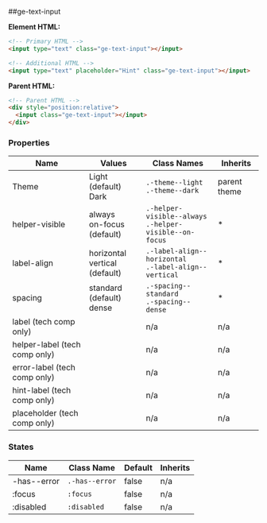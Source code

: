 

##ge-text-input

**Element HTML:**
```html
<!-- Primary HTML -->
<input type="text" class="ge-text-input"></input>

<!-- Additional HTML -->
<input type="text" placeholder="Hint" class="ge-text-input"></input>
```

**Parent HTML:**
```html
<!-- Parent HTML -->
<div style="position:relative">
  <input class="ge-text-input"></input>
</div>
```

### Properties

| Name | Values | Class Names | Inherits | 
| -------- | ----------- | --------- | ---------- |
| Theme | Light (default)<br /> Dark | `.-theme--light`<br /> `.-theme--dark` | parent theme |
| helper-visible | always <br /> on-focus (default) | `.-helper-visible--always`<br /> `.-helper-visible--on-focus` | * |
| label-align | horizontal<br /> vertical (default) | `.-label-align--horizontal`<br /> `.-label-align--vertical` | * |
| spacing | standard (default)<br /> dense | `.-spacing--standard`<br /> `.-spacing--dense` | * |
| label (tech comp only) | <text> | n/a | n/a | 
| helper-label (tech comp only) | <text> | n/a | n/a | 
| error-label (tech comp only) | <text> | n/a | n/a | 
| hint-label (tech comp only) | <text> | n/a | n/a | 
| placeholder (tech comp only) | <text> | n/a | n/a | 

### States

| Name | Class Name | Default | Inherits |
| -------- | ----------- | ----------- | --------- |
| -has--error | `.-has--error` | false | n/a |
| :focus | `:focus` | false | n/a |
| :disabled | `:disabled` | false | n/a |
